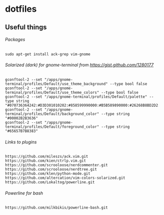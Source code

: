 dotfiles
========

Useful things
-------------

###### Packages
    sudo apt-get install ack-grep vim-gnome

###### Solarized (dark) for gnome-terminal from https://gist.github.com/1280177
    gconftool-2 --set "/apps/gnome-terminal/profiles/Default/use_theme_background" --type bool false
    gconftool-2 --set "/apps/gnome-terminal/profiles/Default/use_theme_colors" --type bool false
    gconftool-2 --set "/apps/gnome-terminal/profiles/Default/palette" --type string "#070736364242:#D3D301010202:#858599990000:#B5B589890000:#26268B8BD2D2:#D3D336368282:#2A2AA1A19898:#EEEEE8E8D5D5:#00002B2B3636:#CBCB4B4B1616:#58586E6E7575:#65657B7B8383:#838394949696:#6C6C7171C4C4:#9393A1A1A1A1:#FDFDF6F6E3E3"
    gconftool-2 --set "/apps/gnome-terminal/profiles/Default/background_color" --type string "#00002B2B3636"
    gconftool-2 --set "/apps/gnome-terminal/profiles/Default/foreground_color" --type string "#65657B7B8383"

###### Links to plugins
    https://github.com/mileszs/ack.vim.git
    https://github.com/kien/ctrlp.vim.git
    https://github.com/scrooloose/nerdcommenter.git
    https://github.com/scrooloose/nerdtree.git
    https://github.com/klen/python-mode.git
    https://github.com/altercation/vim-colors-solarized.git
    https://github.com/Lokaltog/powerline.git

###### Powerline for bash 
    https://github.com/milkbikis/powerline-bash.git

